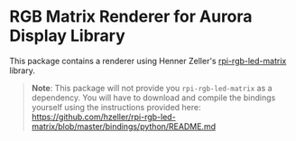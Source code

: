 # RGB Matrix Renderer for Aurora Display Library
This package contains a renderer using Henner Zeller's
[rpi-rgb-led-matrix](https://github.com/hzeller/rpi-rgb-led-matrix)
library.

> **Note**: This package will not provide you `rpi-rgb-led-matrix` as a
> dependency. You will have to download and compile the bindings yourself
> using the instructions provided here:
> https://github.com/hzeller/rpi-rgb-led-matrix/blob/master/bindings/python/README.md
